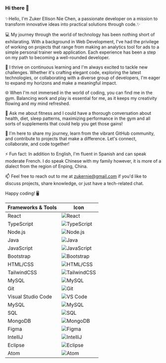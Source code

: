 ### Hi there 👋

 ✨Hello, I'm Zuker Ellison Nie Chen, a passionate developer on a mission to transform innovative ideas into practical solutions through code.✨ 

💻 My journey through the world of technology has been nothing short of exhilarating. With a background in Web Development, I've had the privilege of working on projects that range from making an analytics tool for ads to a simple personal trainer web application. Each experience has been a step on my path to becoming a well-rounded developer.

🚀 I thrive on continuous learning and I'm always excited to tackle new challenges. Whether it's crafting elegant code, exploring the latest technologies, or collaborating with a diverse group of developers, I'm eager to expand my horizons and make a meaningful impact.

🌐 When I'm not immersed in the world of coding, you can find me in the gym. Balancing work and play is essential for me, as it keeps my creativity flowing and my mind refreshed.

💬 Ask me about fitness and I could have a thorough conversation about health, diet, sleep patterns, maximizing performance in the gym and all sorts of supplements that could help you get those gains!

🌟 I'm here to share my journey, learn from the vibrant GitHub community, and contribute to projects that make a difference. Let's connect, collaborate, and code together!

⚡ Fun fact: In addition to English, I'm fluent in Spanish and can speak moderate French. I do speak Chinese with my family however, it is more of a dialect from the region of Enping, China.

📫 Feel free to reach out to me at zukernie@gmail.com if you'd like to discuss projects, share knowledge, or just have a tech-related chat.

Happy coding! 🖥️

| Frameworks & Tools     | Icon                                                      |
|----------------------|-----------------------------------------------------------|
| React                | ![React]([icon-li](https://react.dev/))                                     |
| TypeScript             | ![TypeScript](icon-link)                                   |
| Node.js              | ![Node.js](icon-link)                                   |
| Java                 | ![Java](icon-link)                                      |
| JavaScript           | ![JavaScript](icon-link)                                |
| Bootstrap            | ![Bootstrap](icon-link)                                 |
| HTML/CSS           | ![HTML/CSS](icon-link)                                |
| TailwindCSS          | ![TailwindCSS](icon-link)                                |
| MySQL               | ![MySQL](icon-link)                                    |
| Git                  | ![Git](icon-link)                                       |
| Visual Studio Code   | ![VS Code](icon-link)                                   |
| MySQL                | ![MySQL](icon-link)                                    |
| SQL            | ![SQL](icon-link)                                  |
| MongoDB                | ![MongoDB](icon-link)                                     |
| Figma              | ![Figma](icon-link)                                   |
| IntelliJ              | ![IntelliJ](icon-link)                                   |
| Eclipse              | ![Eclipse](icon-link)                                   |
| Atom              | ![Atom]([icon-link](https://camo.githubusercontent.com/847de5c9858abafa2fb04ee0177b488cb1de7f6de2855ea68f2f51cce42c2288/68747470733a2f2f6564656e742e6769746875622e696f2f537570657254696e7949636f6e732f696d616765732f7376672f61746f6d2e737667))                                   |



<!--
**Zuker-nie/zuker-nie** is a ✨ _special_ ✨ repository because its `README.md` (this file) appears on your GitHub profile.

Here are some ideas to get you started:

- 🔭 I’m currently working on ...
- 🌱 I’m currently learning ...
- 👯 I’m looking to collaborate on ...
- 🤔 I’m looking for help with ...
- 💬 Ask me about ...
- 📫 How to reach me: ...
- 😄 Pronouns: ...
- ⚡ Fun fact: ...
-->

